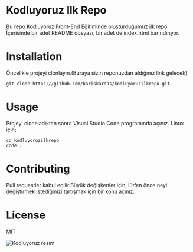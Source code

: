 # Kodluyoruz Ilk Repo
Bu repo [Kodluyoruz](https://www.kodluyoruz.org/) Front-End Eğitiminde oluşturduğumuz ilk repo. İçerisinde bir adet README dosyası, bir adet de index.html barındırıyor.

# Installation
Öncelikle projeyi clonlayın.(Buraya sizin reponuzdan aldığınız link gelecek)

`git clone https://github.com/bariskardas/kodluyoruzilkrepo.git`


# Usage
Projeyi cloneladıktan sonra Visual Studio Code programında açınız.
Linux için;

```
cd kodluyoruzilkrepo
code . 
```

# Contributing
Pull requestler kabul edilir.Büyük değişkenler için, lütfen önce neyi değiştirmek istediğinizi tartışmak için bir konu açınız.


# License
[MIT](https://choosealicense.com/licenses/mit/)


![Kodluyoruz resim](https://media.kommunity.com/communities/kodluyoruz/17637/27971846_748761281998348_2999043640998413504_n.png?p=community-800)

